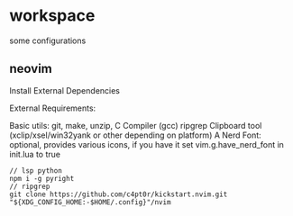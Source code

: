 # workspace

some configurations

## neovim

Install External Dependencies

External Requirements:

Basic utils: git, make, unzip, C Compiler (gcc)
ripgrep
Clipboard tool (xclip/xsel/win32yank or other depending on platform)
A Nerd Font: optional, provides various icons, if you have it set vim.g.have_nerd_font in init.lua to true

    // lsp python
    npm i -g pyright
    // ripgrep 
    git clone https://github.com/c4pt0r/kickstart.nvim.git "${XDG_CONFIG_HOME:-$HOME/.config}"/nvim
